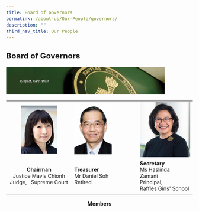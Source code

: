 ```yaml
---
title: Board of Governors
permalink: /about-us/Our-People/governors/
description: ""
third_nav_title: Our People
---
```

## Board of Governors

<img src="/images/respect-care-trust.jpg" style="width:85%">

|   |   |   |
|:-:|---|---|
| <img src="/images/gover1.jpg" style="width:60%">  | <img src="/images/gover2.jpg" style="width:62%">  | <img src="/images/gover3.jpg" style="width:100%">  |
| **Chairman**<br>Justice Mavis Chionh <br>Judge,   Supreme Court  | **Treasurer**<br>Mr Daniel Soh <br>Retired  | **Secretary**<br>Ms Haslinda Zamani  <br>Principal,<br>Raffles Girls' School  |
|   |   |   |

**<center>Members</center>**